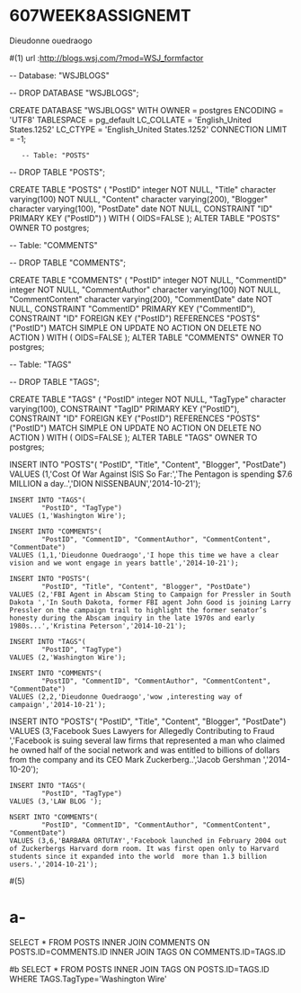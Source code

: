 607WEEK8ASSIGNEMT
=================
Dieudonne ouedraogo

#(1) url  :http://blogs.wsj.com/?mod=WSJ_formfactor


-- Database: "WSJBLOGS"



-- DROP DATABASE "WSJBLOGS";

CREATE DATABASE "WSJBLOGS"
  WITH OWNER = postgres
       ENCODING = 'UTF8'
       TABLESPACE = pg_default
       LC_COLLATE = 'English_United States.1252'
       LC_CTYPE = 'English_United States.1252'
       CONNECTION LIMIT = -1;
       
       -- Table: "POSTS"

-- DROP TABLE "POSTS";

CREATE TABLE "POSTS"
(
  "PostID" integer NOT NULL,
  "Title" character varying(100) NOT NULL,
  "Content" character varying(200),
  "Blogger" character varying(100),
  "PostDate" date NOT NULL,
  CONSTRAINT "ID" PRIMARY KEY ("PostID")
)
WITH (
  OIDS=FALSE
);
ALTER TABLE "POSTS"
  OWNER TO postgres;
  
-- Table: "COMMENTS"

-- DROP TABLE "COMMENTS";

CREATE TABLE "COMMENTS"
(
  "PostID" integer NOT NULL,
  "CommentID" integer NOT NULL,
  "CommentAuthor" character varying(100) NOT NULL,
  "CommentContent" character varying(200),
  "CommentDate" date NOT NULL,
  CONSTRAINT "CommentID" PRIMARY KEY ("CommentID"),
  CONSTRAINT "ID" FOREIGN KEY ("PostID")
      REFERENCES "POSTS" ("PostID") MATCH SIMPLE
      ON UPDATE NO ACTION ON DELETE NO ACTION
)
WITH (
  OIDS=FALSE
);
ALTER TABLE "COMMENTS"
  OWNER TO postgres;
  
  -- Table: "TAGS"

-- DROP TABLE "TAGS";

CREATE TABLE "TAGS"
(
  "PostID" integer NOT NULL,
  "TagType" character varying(100),
  CONSTRAINT "TagID" PRIMARY KEY ("PostID"),
  CONSTRAINT "ID" FOREIGN KEY ("PostID")
      REFERENCES "POSTS" ("PostID") MATCH SIMPLE
      ON UPDATE NO ACTION ON DELETE NO ACTION
)
WITH (
  OIDS=FALSE
);
ALTER TABLE "TAGS"
  OWNER TO postgres;
  
  INSERT INTO "POSTS"(
            "PostID", "Title", "Content", "Blogger", "PostDate")
    VALUES (1,'Cost Of War Against ISIS So Far:','The Pentagon is spending $7.6 MILLION a day..','DION NISSENBAUN','2014-10-21');
    
    INSERT INTO "TAGS"(
            "PostID", "TagType")
    VALUES (1,'Washington Wire');
    
    INSERT INTO "COMMENTS"(
            "PostID", "CommentID", "CommentAuthor", "CommentContent", "CommentDate")
    VALUES (1,1,'Dieudonne Ouedraogo','I hope this time we have a clear vision and we wont engage in years battle','2014-10-21');
    
    INSERT INTO "POSTS"(
            "PostID", "Title", "Content", "Blogger", "PostDate")
    VALUES (2,'FBI Agent in Abscam Sting to Campaign for Pressler in South Dakota ','In South Dakota, former FBI agent John Good is joining Larry Pressler on the campaign trail to highlight the former senator’s  honesty during the Abscam inquiry in the late 1970s and early 1980s...','Kristina Peterson','2014-10-21');
    
    INSERT INTO "TAGS"(
            "PostID", "TagType")
    VALUES (2,'Washington Wire');
    
    INSERT INTO "COMMENTS"(
            "PostID", "CommentID", "CommentAuthor", "CommentContent", "CommentDate")
    VALUES (2,2,'Dieudonne Ouedraogo','wow ,interesting way of campaign','2014-10-21');


    
    
INSERT INTO "POSTS"(
            "PostID", "Title", "Content", "Blogger", "PostDate")
    VALUES (3,'Facebook Sues Lawyers for Allegedly Contributing to Fraud  ','Facebook is suing several law firms that represented a man who claimed he owned half of the social network and was entitled to billions of dollars from the company and its CEO Mark Zuckerberg..','Jacob Gershman ','2014-10-20');
    
    INSERT INTO "TAGS"(
            "PostID", "TagType")
    VALUES (3,'LAW BLOG ');
    
    NSERT INTO "COMMENTS"(
            "PostID", "CommentID", "CommentAuthor", "CommentContent", "CommentDate")
    VALUES (3,6,'BARBARA ORTUTAY','Facebook launched in February 2004 out of Zuckerbergs Harvard dorm room. It was first open only to Harvard students since it expanded into the world  more than 1.3 billion users.','2014-10-21');


#(5)
# a-

SELECT * 
FROM POSTS 
INNER JOIN COMMENTS
ON POSTS.ID=COMMENTS.ID
INNER JOIN TAGS
ON COMMENTS.ID=TAGS.ID

#b
SELECT *
FROM POSTS
INNER JOIN 
TAGS
ON POSTS.ID=TAGS.ID
WHERE TAGS.TagType='Washington Wire'







  
  
  


       

